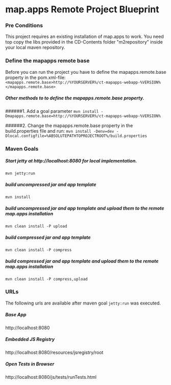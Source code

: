 # map.apps Remote Project Blueprint

### Pre Conditions
This project requires an existing installation of map.apps to work. You need top copy the libs provided in the CD-Contents folder "m2repository" inside your local maven repository.

### Define the mapapps remote base
Before you can run the project you have to define the mapapps.remote.base property in the pom.xml-file:
`<mapapps.remote.base>http://%YOURSERVER%/ct-mapapps-webapp-%VERSION%</mapapps.remote.base>`

##### Other methods to to define the mapapps.remote.base property.
######1. Add a goal parameter
`mvn install -Dmapapps.remote.base=http://%YOURSERVER%/ct-mapapps-webapp-%VERSION%`

######2. Change the mapapps.remote.base property in the build.properties file and run:
`mvn install -Denv=dev -Dlocal.configfile=%ABSOLUTEPATHTOPROJECTROOT%/build.properties`

### Maven Goals

##### Start jetty at http://localhost:8080 for local implementation.
`mvn jetty:run`

##### build uncompressed jar and app template
`mvn install`

##### build uncompressed jar and app template and upload them to the remote map.apps installation
`mvn clean install -P upload`

##### build compressed jar and app template
`mvn clean install -P compress`

##### build compressed jar and app template and upload them to the remote map.apps installation
`mvn clean install -P compress,upload`

### URLs 
The following urls are available after maven goal `jetty:run` was executed.

##### Base App
http://localhost:8080

##### Embedded JS Registry
http://localhost:8080/resources/jsregistry/root

##### Open Tests in Browser
http://localhost:8080/js/tests/runTests.html
